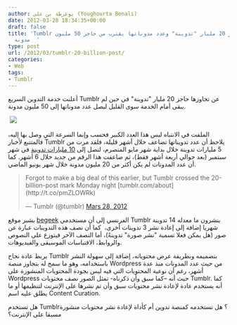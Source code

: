 ```yaml
---
author: يوغرطة بن علي (Youghourta Benali)
date: 2012-03-28 18:34:35+00:00
draft: false
title: 'Tumblr تتجاوز حاجز 20 مليار "تدوينة" وعدد مدوناتها يقترب من حاجز 50 مليون
  مدونة  '
type: post
url: /2012/03/tumblr-20-billion-post/
categories:
- Web
tags:
- Tumblr
---
```


أعلنت خدمة التدوين السريع Tumblr عن تجاوزها حاجز 20 مليار "تدوينة" في حين لم يبقى أمام الخدمة سوى القليل ليصل عدد مدوناتها إلى 50 مليون مدونة.




 [![](http://www.it-scoop.com/wp-content/uploads/2011/08/tumblr-logo-300x71.png)
](http://www.it-scoop.com/wp-content/uploads/2011/08/tumblr-logo.png)




الملفت في الانتباه ليس هذا العدد الكبير فحسب وإنما السرعة التي وصل بها إليه، فالمتتبع لأخبار Tumblr يلاحظ أن عدد تدويناتها تضاعف خلال أشهر قليلة، فلقد مرت من 5 مليارات تدوينة خلال بداية شهر مايو المنصرم، لتصل إلى [10 مليارات تدوينة](http://techcrunch.com/2011/09/09/tumblr-10-billion/) في شهر سبتمبر (بعد حوالي أربعة أشهر فقط)، ثم ضاعفت هذا الرقم من جديد خلال 6 أشهر. كما أن عدد المدونات لم يكن أكثر من 20 مليون مدونة خلال شهر يونيو الماضي.





<blockquote>Forgot to make a big deal of this earlier, but Tumblr crossed the 20-billion-post mark Monday night [tumblr.com/about](http://t.co/pmZLOWRk)

— Tumblr (@tumblr) [Mars 28, 2012](https://twitter.com/tumblr/status/184992207583973376)</blockquote>





يشير موقع [begeek](http://www.begeek.fr/tumblr-compte-20-milliards-de-posts-et-pres-de-50-millions-de-blogs-57751) الفرنسي إلى أن مستخدمي Tumblr ينشرون ما معدله 14 تدوينة شهريا إضافة إلى إعادة نشر 3 تدوينات أخرى،  كما أن نصف هذه التدوينات عبارة عن صور (هل يمكن فعلا تسمية "نشر صورة" تدوينةً)، أما النصف الآخر فيتوزع على النصوص والروابط، الاقتباسات الموسيقى والفيديوهات.




يربط عادة نجاح Tumblr بتصميمه وبطريقة عرض محتوياته، إضافة إلى سهولة النشر باستخدامه، وهو ما سمح له بتجاوز منصة Wordpress من حيث عدد المدونات منذ عدة أشهر، رغم أن نوعية المحتويات التي فيه ليس بجودة المحتويات المنشورة على Wordpress حيث أنه –كما سبق وأن ذكرناه- تمثل الصور نصف محتويات Tumblr. كما أنه يستخدم عادة لإعادة نشر محتويات سبق وأن تم نشرها على الإنترنت لتنظيمها أو ما يطلق عليه اسم Content Curation.




هل تستخدم Tumblr؟ هل تستخدمه كمنصة تدوين أم كأداة لإعادة نشر محتويات منشورة مسبقا على الإنترنت؟

